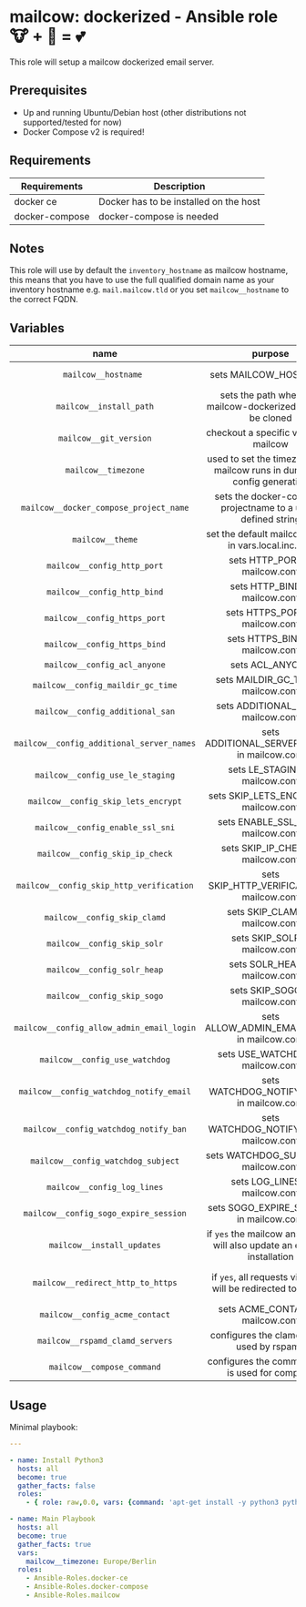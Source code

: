 # mailcow: dockerized - Ansible role 🐮 + 🐋 = 💕

This role will setup a mailcow dockerized email server.

## Prerequisites

- Up and running Ubuntu/Debian host (other distributions not supported/tested for now)
- Docker Compose v2 is required!

## Requirements

| Requirements   | Description                            |
| -------------- | -------------------------------------- |
| docker ce      | Docker has to be installed on the host |
| docker-compose | docker-compose is needed               |

## Notes
This role will use by default the `inventory_hostname` as mailcow hostname, this means that you have to use the full qualified domain name as your inventory hostname e.g. `mail.mailcow.tld` or you set `mailcow__hostname` to the correct FQDN.

## Variables
|                   name                    |                                   purpose                                   |       default value       |                                   note                                    |
|:-----------------------------------------:|:---------------------------------------------------------------------------:|:-------------------------:| :-----------------------------------------------------------------------: |
|           `mailcow__hostname `            |                            sets MAILCOW_HOSTNAME                            |   `inventory_hostname`    |                 needs to be an full qualified domain name                 |
|          `mailcow__install_path`          |       sets the path where the mailcow-dockerized repo will be cloned        | `/opt/mailcow-dockerized` |                                                                           |
|          `mailcow__git_version`           |                   checkout a specific version of mailcow                    |         `master`          |                                                                           |
|            `mailcow__timezone`            | used to set the timezone your mailcow runs in during the config generation  |          not set          |                              **must be set**                              |
|  `mailcow__docker_compose_project_name`   |        sets the docker-compose projectname to a user-defined string         |    `mailcowdockerized`    |                                                                           |
|             `mailcow__theme`              |             set the default mailcow theme in vars.local.inc.php             |          `lumen`          |                                                                           |
|        `mailcow__config_http_port`        |                       sets HTTP_PORT in mailcow.conf                        |           `80`            |                                                                           |
|        `mailcow__config_http_bind`        |                       sets HTTP_BIND in mailcow.conf                        |          `none`           |                                                                           |
|       `mailcow__config_https_port`        |                       sets HTTPS_PORT in mailcow.conf                       |           `443`           |                                                                           |
|       `mailcow__config_https_bind`        |                       sets HTTPS_BIND in mailcow.conf                       |          `none`           |                                                                           |
|       `mailcow__config_acl_anyone`        |                               sets ACL_ANYONE                               |         disallow          |                                                                           |
|     `mailcow__config_maildir_gc_time`     |                    sets MAILDIR_GC_TIME in mailcow.conf                     |          `1440`           |                                                                           |
|     `mailcow__config_additional_san`      |                     sets ADDITIONAL_SAN in mailcow.conf                     |                           |                            needs to be a list                             |
| `mailcow__config_additional_server_names` |                sets ADDITIONAL_SERVER_NAMES in mailcow.conf                 |                           |                            needs to be a list                             |
|    `mailcow__config_use_le_staging`       |                       sets LE_STAGING in mailcow.conf                       |                           |                                                                           |
|    `mailcow__config_skip_lets_encrypt`    |                   sets SKIP_LETS_ENCRYPT in mailcow.conf                    |                           |                                                                           |
|     `mailcow__config_enable_ssl_sni`      |                     sets ENABLE_SSL_SNI in mailcow.conf                     |                           |                                                                           |
|      `mailcow__config_skip_ip_check`      |                     sets SKIP_IP_CHECK in mailcow.conf                      |                           |                                                                           |
| `mailcow__config_skip_http_verification`  |                 sets SKIP_HTTP_VERIFICATION in mailcow.conf                 |            `n`            |                                                                           |
|       `mailcow__config_skip_clamd`        |                       sets SKIP_CLAMD in mailcow.conf                       |            `n`            |                                                                           |
|        `mailcow__config_skip_solr`        |                       sets SKIP_SOLR in mailcow.conf                        |            `n`            |                                                                           |
|        `mailcow__config_solr_heap`        |                       sets SOLR_HEAP in mailcow.conf                        |          `1024`           |                                                                           |
|        `mailcow__config_skip_sogo`        |                       sets SKIP_SOGO in mailcow.conf                        |            `n`            |                                                                           |
| `mailcow__config_allow_admin_email_login` |                sets ALLOW_ADMIN_EMAIL_LOGIN in mailcow.conf                 |            `n`            |                                                                           |
|      `mailcow__config_use_watchdog`       |                      sets USE_WATCHDOG in mailcow.conf                      |            `n`            |                                                                           |
|  `mailcow__config_watchdog_notify_email`  |                 sets WATCHDOG_NOTIFY_EMAIL in mailcow.conf                  |                           |                                                                           |
|   `mailcow__config_watchdog_notify_ban`   |                  sets WATCHDOG_NOTIFY_BAN in mailcow.conf                   |            `y`            |                                                                           |
|  `mailcow__config_watchdog_subject`       |                    sets WATCHDOG_SUBJECT in mailcow.conf                    |    `Watchdog ALERT`       |                                                                           |
|        `mailcow__config_log_lines`        |                       sets LOG_LINES in mailcow.conf                        |          `9999`           |                                                                           |
|   `mailcow__config_sogo_expire_session`   |                  sets SOGO_EXPIRE_SESSION in mailcow.conf                   |           `480`           |                                                                           |
|        `mailcow__install_updates`         | if `yes` the mailcow ansible role will also update an existing installation |           `yes`           |                                                                           |
|     `mailcow__redirect_http_to_https`     |         if `yes`, all requests via HTTP will be redirected to HTTPS         |           `no`            | also see https://mailcow.github.io/mailcow-dockerized-docs/u_e-80_to_443/ |
|      `mailcow__config_acme_contact`       |                      sets ACME_CONTACT in mailcow.conf                      |                           |                                                                           |
|      `mailcow__rspamd_clamd_servers`      |                 configures the clamd server used by rspamd                  |       `clamd:3310`        |                                                                           |
|        `mailcow__compose_command`         |               configures the command that is used for compose               |     `docker compose`      |      set to `docker-compose` for the standalone version of compose        |

## Usage

Minimal playbook:

```yaml
---

- name: Install Python3
  hosts: all
  become: true
  gather_facts: false
  roles:
    - { role: raw,0.0, vars: {command: 'apt-get install -y python3 python3-pip'} }

- name: Main Playbook
  hosts: all
  become: true
  gather_facts: true
  vars:
    mailcow__timezone: Europe/Berlin
  roles:
    - Ansible-Roles.docker-ce
    - Ansible-Roles.docker-compose
    - Ansible-Roles.mailcow
```
